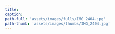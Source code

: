 ```yaml
---
title:
caption:
path-full: 'assets/images/fulls/IMG_2404.jpg'
path-thumb: 'assets/images/thumbs/IMG_2404.jpg'
---
```

